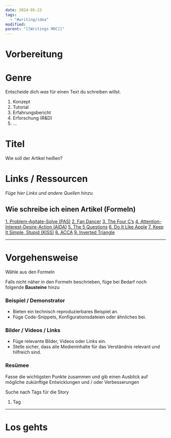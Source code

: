 ```yaml
---
date: 2024-05-23
tags:
  - "#writing/idea"
modified:
parent: "[[Writings MOC]]"
---
```


# Vorbereitung

# Genre
Entscheide dich _was_ für einen Text du schreiben willst.

1. Konzept
2. Tutorial
3. Erfahrungsbericht
4. Erforschung (R&D)
5. ...

# Titel
Wie soll der Artikel heißen?

# Links / Ressourcen 
*Füge hier Links und andere Quellen hinzu.*


## Wie schreibe ich einen Artikel (Formeln)
[1. Problem-Agitate-Solve (PAS)](https://www.drip.com/blog/copywriting-formulas#1)
[2. Fan Dancer](https://www.drip.com/blog/copywriting-formulas#2)
[3. The Four C’s](https://www.drip.com/blog/copywriting-formulas#3)
[4. Attention-Interest-Desire-Action (AIDA)](https://www.drip.com/blog/copywriting-formulas#4)
[5. The 5 Questions](https://www.drip.com/blog/copywriting-formulas#5)
[6. Do It Like Apple](https://www.drip.com/blog/copywriting-formulas#6)
[7. Keep It Simple, Stupid (KISS)](https://www.drip.com/blog/copywriting-formulas#7)
[8. ACCA](https://www.drip.com/blog/copywriting-formulas#8)
[9. Inverted Triangle](https://www.drip.com/blog/copywriting-formulas#9)

---

# Vorgehensweise
Wähle aus den Formeln

Falls nicht näher in den Formeln beschrieben, füge bei Bedarf noch folgende **Bausteine** hinzu

### Beispiel / Demonstrator
- Bieten ein technisch reproduzierbares Beispiel an.
- Füge Code-Snippets, Konfigurationsdateien oder ähnliches bei.

### Bilder / Videos / Links
- Füge relevante Bilder, Videos oder Links ein.
- Stelle sicher, dass alle Medieninhalte für das Verständnis relevant und hilfreich sind.

### Resümee
Fasse die wichtigsten Punkte zusammen und gib einen Ausblick auf mögliche zukünftige Entwicklungen und / oder Verbesserungen

Suche nach Tags für die Story
1. Tag

---

# Los gehts

